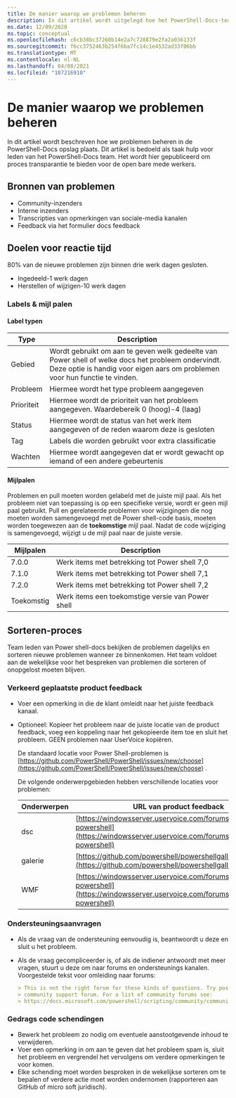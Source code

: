 ```yaml
---
title: De manier waarop we problemen beheren
description: In dit artikel wordt uitgelegd hoe het PowerShell-Docs-team problemen beheert.
ms.date: 12/09/2020
ms.topic: conceptual
ms.openlocfilehash: c6cb38bc37260b14e2a7c728879e2fa2a036133f
ms.sourcegitcommit: f6cc3752463b254f6ba7fc14c1e4532ad33f06bb
ms.translationtype: MT
ms.contentlocale: nl-NL
ms.lasthandoff: 04/08/2021
ms.locfileid: "107216910"
---
```

# <a name="how-we-manage-issues"></a>De manier waarop we problemen beheren

In dit artikel wordt beschreven hoe we problemen beheren in de PowerShell-Docs opslag plaats. Dit artikel is bedoeld als taak hulp voor leden van het PowerShell-Docs team. Het wordt hier gepubliceerd om proces transparantie te bieden voor de open bare mede werkers.

## <a name="sources-of-issues"></a>Bronnen van problemen

- Community-inzenders
- Interne inzenders
- Transcripties van opmerkingen van sociale-media kanalen
- Feedback via het formulier docs feedback

## <a name="response-time-targets"></a>Doelen voor reactie tijd

80% van de nieuwe problemen zijn binnen drie werk dagen gesloten.

- Ingedeeld-1 werk dagen
- Herstellen of wijzigen-10 werk dagen

### <a name="labeling--milestones"></a>Labels & mijl palen

#### <a name="label-types"></a>Label typen

|   Type   | Description                                                         |
| -------- | ------------------------------------------------------------------- |
| Gebied     | Wordt gebruikt om aan te geven welk gedeelte van Power shell of welke docs het probleem ondervindt.<br>Deze optie is handig voor eigen aars om problemen voor hun functie te vinden. |
| Probleem    | Hiermee wordt het type probleem aangegeven                                         |
| Prioriteit | Hiermee wordt de prioriteit van het probleem aangegeven. Waardebereik 0 (hoog)-4 (laag)  |
| Status   | Hiermee wordt de status van het werk item aangegeven of de reden waarom deze is gesloten          |
| Tag      | Labels die worden gebruikt voor extra classificatie                        |
| Wachten  | Hiermee wordt aangegeven dat er wordt gewacht op iemand of een andere gebeurtenis         |

#### <a name="milestones"></a>Mijlpalen

Problemen en pull moeten worden gelabeld met de juiste mijl paal. Als het probleem niet van toepassing is op een specifieke versie, wordt er geen mijl paal gebruikt. Pull en gerelateerde problemen voor wijzigingen die nog moeten worden samengevoegd met de Power shell-code basis, moeten worden toegewezen aan de **toekomstige** mijl paal. Nadat de code wijziging is samengevoegd, wijzigt u de mijl paal naar de juiste versie.

|    Mijlpalen     |                    Description                     |
| ---------------- | -------------------------------------------------- |
| 7.0.0            | Werk items met betrekking tot Power shell 7,0               |
| 7.1.0            | Werk items met betrekking tot Power shell 7,1               |
| 7.2.0            | Werk items met betrekking tot Power shell 7,2               |
| Toekomstig           | Werk items een toekomstige versie van Power shell          |

## <a name="triage-process"></a>Sorteren-proces

Team leden van Power shell-docs bekijken de problemen dagelijks en sorteren nieuwe problemen wanneer ze binnenkomen. Het team voldoet aan de wekelijkse voor het bespreken van problemen die sorteren of onopgelost moeten blijven.

### <a name="misplaced-product-feedback"></a>Verkeerd geplaatste product feedback

- Voer een opmerking in die de klant omleidt naar het juiste feedback kanaal.
- Optioneel: Kopieer het probleem naar de juiste locatie van de product feedback, voeg een koppeling naar het gekopieerde item toe en sluit het probleem. GEEN problemen naar UserVoice kopiëren.

  De standaard locatie voor Power Shell-problemen is [https://github.com/PowerShell/PowerShell/issues/new/choose](https://github.com/PowerShell/PowerShell/issues/new/choose) .

  De volgende onderwerpgebieden hebben verschillende locaties voor problemen:

  | Onderwerpen |                                                     URL van product feedback                                                     |
  | -------- | ---------------------------------------------------------------------------------------------------------------------------- |
  | dsc      | [https://windowsserver.uservoice.com/forums/301869-powershell](https://windowsserver.uservoice.com/forums/301869-powershell) |
  | galerie  | [https://github.com/powershell/powershellgallery/issues/new](https://github.com/powershell/powershellgallery/issues/new)     |
  | WMF      | [https://windowsserver.uservoice.com/forums/301869-powershell](https://windowsserver.uservoice.com/forums/301869-powershell) |

### <a name="support-requests"></a>Ondersteuningsaanvragen

- Als de vraag van de ondersteuning eenvoudig is, beantwoordt u deze en sluit u het probleem.
- Als de vraag gecompliceerder is, of als de indiener antwoordt met meer vragen, stuurt u deze om naar forums en ondersteunings kanalen. Voorgestelde tekst voor omleiding naar forums:

  ```Markdown
  > This is not the right forum for these kinds of questions. Try posting your question in a
  > community support forum. For a list of community forums see:
  > https://docs.microsoft.com/powershell/scripting/community/community-support
  ```

### <a name="code-of-conduct-violations"></a>Gedrags code schendingen

- Bewerk het probleem zo nodig om eventuele aanstootgevende inhoud te verwijderen.
- Voer een opmerking in om aan te geven dat het probleem spam is, sluit het probleem en vergrendel het vervolgens om verdere opmerkingen te voor komen.
- Elke schending moet worden besproken in de wekelijkse sorteren om te bepalen of verdere actie moet worden ondernomen (rapporteren aan GitHub of micro soft juridisch).
